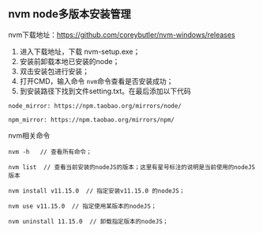 ## nvm  node多版本安装管理

nvm下载地址：https://github.com/coreybutler/nvm-windows/releases

1. 进入下载地址，下载 nvm-setup.exe；
2. 安装前卸载本地已安装的node；
3. 双击安装包进行安装；
4. 打开CMD，输入命令 `nvm`命令查看是否安装成功；
5. 到安装路径下找到文件setting.txt。在最后添加以下代码

```
node_mirror: https://npm.taobao.org/mirrors/node/

npm_mirror: https://npm.taobao.org/mirrors/npm/
```



nvm相关命令

```
nvm -h   // 查看所有命令；

nvm list  // 查看当前安装的nodeJS的版本；这里有星号标注的说明是当前使用的nodeJS版本

nvm install v11.15.0  // 指定安装v11.15.0 的nodeJS；

nvm use v11.15.0  // 指定使用某版本的nodeJS；

nvm uninstall 11.15.0  // 卸载指定版本的nodeJS；
```

